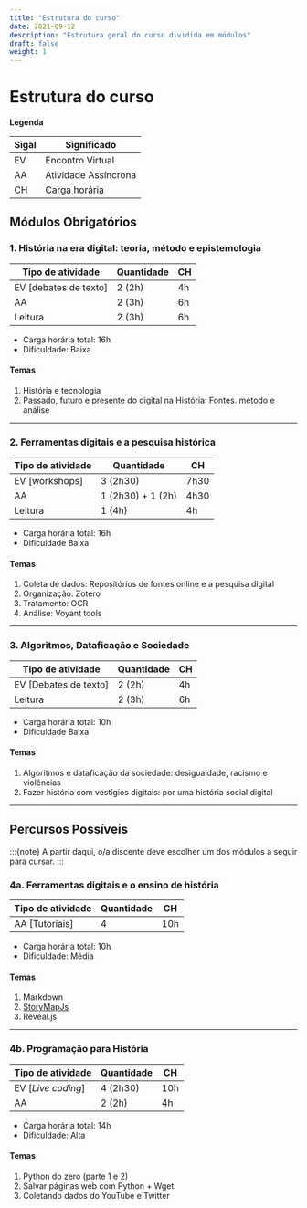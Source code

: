 ```yaml
---
title: "Estrutura do curso"
date: 2021-09-12
description: "Estrutura geral do curso dividida em módulos"
draft: false
weight: 1
---
```


# Estrutura do curso



**Legenda**

| Sigal | Significado          |
| ----- | -------------------- |
| EV    | Encontro Virtual     |
| AA    | Atividade Assíncrona |
| CH    | Carga horária        |



## Módulos Obrigatórios

### 1. História na era digital: teoria, método e epistemologia

| Tipo de atividade     | Quantidade | CH   |
| --------------------- | ---------- | ---- |
| EV [debates de texto] | 2 (2h)     | 4h   |
| AA                    | 2 (3h)     | 6h   |
| Leitura               | 2 (3h)     | 6h   |

* Carga horária total: 16h
* Dificuldade: Baixa

#### Temas

1. História e tecnologia
2. Passado, futuro e presente do digital na História: Fontes. método e análise

---

### 2. Ferramentas digitais e a pesquisa histórica

| Tipo de atividade | Quantidade        | CH   |
| ----------------- | ----------------- | ---- |
| EV [workshops]    | 3 (2h30)          | 7h30 |
| AA                | 1 (2h30) + 1 (2h) | 4h30 |
| Leitura           | 1 (4h)            | 4h   |

* Carga horária total: 16h
* Dificuldade Baixa

#### Temas

1. Coleta de dados: Repositórios de fontes online e a pesquisa digital
2. Organização: Zotero
3. Tratamento: OCR
4. Análise: Voyant tools

---

### 3. Algoritmos, Dataficação e Sociedade

| Tipo de atividade     | Quantidade | CH   |
| --------------------- | ---------- | ---- |
| EV [Debates de texto] | 2 (2h)     | 4h   |
| Leitura               | 2 (3h)     | 6h   |

* Carga horária total: 10h
* Dificuldade Baixa

#### Temas

1. Algoritmos e dataficação da sociedade: desigualdade, racismo e violências
2. Fazer história com vestígios digitais: por uma história social digital

---

## Percursos Possíveis

:::{note}
A partir daqui, o/a discente deve escolher um dos módulos a seguir para cursar.
:::

### 4a. Ferramentas digitais e o ensino de história

| Tipo de atividade | Quantidade | CH   |
| ----------------- | ---------- | ---- |
| AA [Tutoriais]    | 4          | 10h  |

* Carga horária total: 10h
* Dificuldade: Média

#### Temas

1. Markdown
2. [StoryMapJs](https://storymap.knightlab.com/)
3. Reveal.js

---

### 4b. Programação para História

| Tipo de atividade  | Quantidade | CH   |
| ------------------ | ---------- | ---- |
| EV [*Live coding*] | 4 (2h30)   | 10h  |
| AA                 | 2 (2h)     | 4h   |

* Carga horária total: 14h
* Dificuldade: Alta

#### Temas

1. Python do zero (parte 1 e 2)
2. Salvar páginas web com Python + Wget
3. Coletando dados do YouTube e Twitter